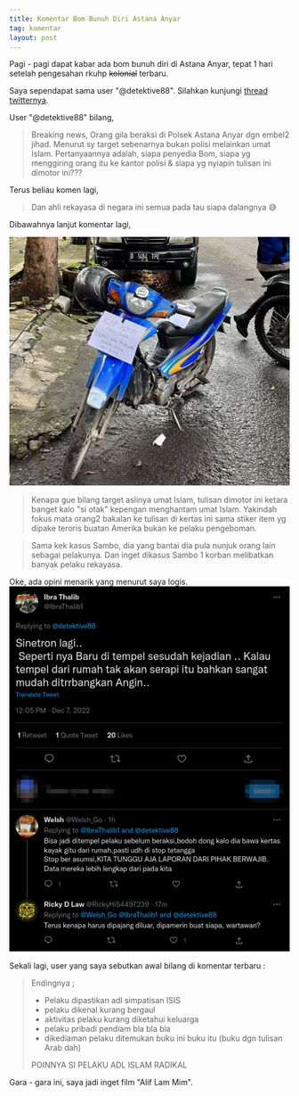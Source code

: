 ```yaml
---
title: Komentar Bom Bunuh Diri Astana Anyar
tag: komentar
layout: post
---
```

Pagi - pagi dapat kabar ada bom bunuh diri di Astana Anyar, tepat 1 hari setelah pengesahan rkuhp ~~kolonial~~ terbaru. 

Saya sependapat sama user "@detektive88". Silahkan kunjungi [thread twitternya](https://twitter.com/detektive88/status/1600353107241992194).

User "@detektive88" bilang,
> Breaking news,
> Orang gila beraksi di Polsek Astana Anyar dgn embel2 jihad. Menurut sy target sebenarnya bukan polisi melainkan umat Islam.
> Pertanyaannya adalah, siapa penyedia Bom, siapa yg menggiring orang itu ke kantor polisi & siapa yg nyiapin tulisan ini dimotor ini???

Terus beliau komen lagi,
> Dan ahli rekayasa di negara ini semua pada tau siapa dalangnya 😅

Dibawahnya lanjut komentar lagi,

![](/media/komentar/bom-bunuh-diri-astana-anyar/motor.jpg)
> Kenapa gue bilang target aslinya umat Islam, tulisan dimotor ini ketara banget kalo "si otak" kepengan menghantam umat Islam. Yakindah fokus mata orang2 bakalan ke tulisan di kertas ini sama stiker item yg dipake teroris buatan Amerika bukan ke pelaku pengeboman.

> Sama kek kasus Sambo, dia yang bantai dia pula nunjuk orang lain sebagai pelakunya. Dan inget dikasus Sambo 1 korban melibatkan banyak pelaku rekayasa.

Oke, ada opini menarik yang menurut saya logis.
![](/media/komentar/bom-bunuh-diri-astana-anyar/1.png)

Sekali lagi, user yang saya sebutkan awal bilang di komentar terbaru :
> Endingnya ;
> - Pelaku dipastikan adl simpatisan ISIS
> - pelaku dikenal kurang bergaul
> - aktivitas pelaku kurang diketahui keluarga
> - pelaku pribadi pendiam bla bla bla
> - dikediaman pelaku ditemukan buku ini buku itu (buku dgn tulisan Arab dah)
> 
> POINNYA SI PELAKU ADL ISLAM RADIKAL

Gara - gara ini, saya jadi inget film "Alif Lam Mim".
